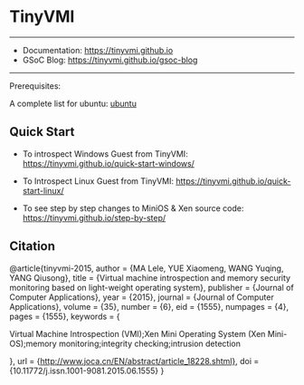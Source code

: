 
# TinyVMI

---

+ Documentation: https://tinyvmi.github.io 
+ GSoC Blog: https://tinyvmi.github.io/gsoc-blog 

---

Prerequisites:

A complete list for ubuntu: [ubuntu](https://gist.github.com/cnlelema/5f14675364a47c6ffa7e34bb6d3ad470)


## Quick Start

+ To introspect Windows Guest from TinyVMI: https://tinyvmi.github.io/quick-start-windows/
+ To Introspect Linux Guest from TinyVMI: https://tinyvmi.github.io/quick-start-linux/

+ To see step by step changes to MiniOS & Xen source code: https://tinyvmi.github.io/step-by-step/

## Citation

@article{tinyvmi-2015,
author = {MA Lele, YUE Xiaomeng, WANG Yuqing, YANG Qiusong},
title = {Virtual machine introspection and memory security monitoring based on light-weight operating system},
publisher = {Journal of Computer Applications},
year = {2015},
journal = {Journal of Computer Applications},
volume = {35},
number = {6},
eid = {1555},
numpages = {4},
pages = {1555},
keywords = {<p>Virtual Machine Introspection (VMI);Xen Mini Operating System (Xen Mini-OS);memory monitoring;integrity checking;intrusion detection</p>},
url = {http://www.joca.cn/EN/abstract/article_18228.shtml},
doi = {10.11772/j.issn.1001-9081.2015.06.1555}
}    
